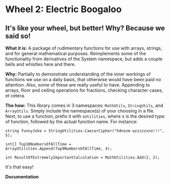 # Wheel 2: Electric Boogaloo
## It's like your wheel, but better! Why? Because we said so!

**What it is:** A package of rudimentary functions for use with arrays, strings, and for general mathematical purposes. Reimplements some of the functionality from derivatives of the System namespace, but adds a couple bells and whistles here and there.

**Why:** Partially to demonstrate understanding of the inner workings of functions we use on a daily basis, that otherwise would have been paid no attention. Also, some of these are really useful to have. Appending to arrays, floor and ceiling operations for fractions, checking character cases, et cetera.

**The how:** This library comes in 3 namespaces: `MathUtils`, `StringUtils`, and `ArrayUtils`. Simply include the namespace(s) of your choosing in a file. Next, to use a function, prefix it with `xUtilities`, where x is the desired type of function, followed by the actual function name. For instance:

`string funnyJoke = StringUtilities.CaesarCipher("hdnozm wzzzzzvno!!!", 5);`

`int[] Top10NumbersOfAllTime = ArrayUtilities.Append(Top9NumbersOfAllTime, 4);`

`int ResultOfExtremelyImportantCalculation = MathUtilities.Add(2, 2);`

It's that easy!


**Documentation**
